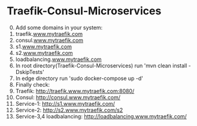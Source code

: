 # Traefik-Consul-Microservices
0. Add some domains in your system:
1. traefik.www.mytraefik.com
2. consul.www.mytraefik.com
3. s1.www.mytraefik.com
4. s2.www.mytraefik.com
5. loadbalancing.www.mytraefik.com
6. In root directory(Traefik-Consul-Microservices) run 'mvn clean install -DskipTests'
7. In edge directory run 'sudo docker-compose up -d'
8. Finally check:
9. Traefik: http://traefik.www.mytraefik.com:8080/
10. Consul: http://consul.www.mytraefik.com/
11. Service-1: http://s1.www.mytraefik.com/
12. Service-2: http://s2.www.mytraefik.com/s2
13. Service-3,4 loadbalancing: http://loadbalancing.www.mytraefik.com/



